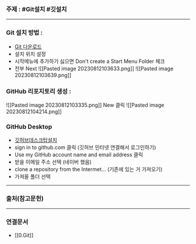 ### 주제 : #Git설치 #깃설치

___

### Git 설치 방법 : 

- [Git 다운로드](https://git-scm.com/downloads)
- 설치 위치 설정
- 시작메뉴에 추가하기 싫으면 Don't create a Start Menu Folder 체크
- 전부 Next
![[Pasted image 20230812103633.png]]
![[Pasted image 20230812103639.png]]

### GitHub 리포지토리 생성 : 
![[Pasted image 20230812103335.png]]
New 클릭
![[Pasted image 20230812104214.png]]

### GitHub Desktop

- [깃허브데스크탑설치](https://desktop.github.com/)
- sign in to github.com 클릭 (깃허브 인터넷 연결해서 로그인하기)
- Use my GitHub account name and email address 클릭
- 받을 이메일 주소 선택 (네이버 했음)
- clone a repository from the Intermet... (기존에 있는 거 가져오기)
- 가져올 폴더 선택

___

### 출처(참고문헌)

___

### 연결문서

- [[0.Git]]

